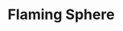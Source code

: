 ---
title: "Flaming Sphere"
permalink: /spells/flaming-sphere/
tags:
  - Spell
available_for:
  - Druid
  - Wizard
level: "2nd Level"
school: "Conjuration"
range: "60 ft"
comp:
  - V
  - S
  - M
material: "a bit of tallow, a pinch of brimstone, and a dusting of powdered iron."
duration: "Up to 1 minute"
concentration: true
effect: "Fire"
description: |
  A 5-foot-diameter sphere of fire appears in an unoccupied space of your choice within range and lasts for the duration. Any creature that ends its turn within 5 feet of the sphere must make a dexterity saving throw. The creature takes 2d6 fire damage on a failed save, or half as much damage on a successful one.

  As a bonus action, you can move the sphere up to 30 feet. If you ram the sphere into a creature, that creature must make the saving throw against the sphere's damage, and the sphere stops moving this turn.

  When you move the sphere, you can direct it over barriers up to 5 feet tall and jump it across pits up to 10 feet wide. The sphere ignites flammable objects not being worn or carried, and it sheds bright light in a 20-foot radius and dim light for an additional 20 feet.

  **At higher levels.** When you cast this spell using a spell slot of 3rd level or higher, the damage increases by 1d6 for each slot level above 2nd.
excerpt: "A 5-foot-diameter sphere of fire appears in an unoccupied space of your choice within range and lasts for the duration."
source: "Basic Rules"
---